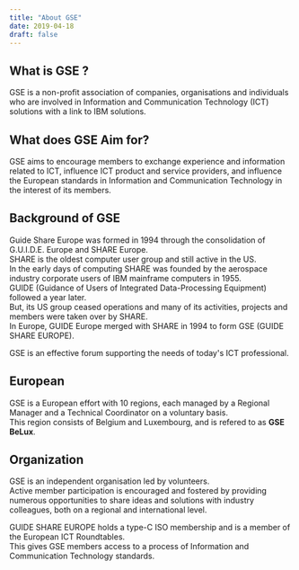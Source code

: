 ```yaml
---
title: "About GSE"
date: 2019-04-18
draft: false
---
```


## What is GSE ? ##

GSE is a non-profit association of companies, organisations and individuals
who are involved in Information and Communication Technology (ICT) solutions
with a link to IBM solutions.  

## What does GSE Aim for? ##

GSE aims to encourage members to exchange experience and information related to ICT,
influence ICT product and service providers,
and influence the European standards in Information and Communication Technology
in the interest of its members.  

## Background of GSE ##

Guide Share Europe was formed in 1994 through the consolidation of G.U.I.D.E. Europe and SHARE Europe.  
SHARE is the oldest computer user group and still active in the US.  
In the early days of computing SHARE was founded by the aerospace industry corporate users of IBM mainframe computers in 1955.  
GUIDE (Guidance of Users of Integrated Data-Processing Equipment) followed a year later.  
But, its US group ceased operations and many of its activities, projects and members were taken over by SHARE.  
In Europe, GUIDE Europe merged with SHARE in 1994 to form GSE (GUIDE SHARE EUROPE).

GSE is an effective forum supporting the needs of today's ICT professional.  

## European ##

GSE is a European effort with 10 regions, each managed by a Regional Manager and a Technical Coordinator on a voluntary basis.  
This region consists of Belgium and Luxembourg, and is refered to as __GSE BeLux__.

## Organization ##

GSE is an independent organisation led by volunteers.  
Active member participation is encouraged and fostered by providing numerous opportunities
to share ideas and solutions with industry colleagues,
both on a regional and international level.  

GUIDE SHARE EUROPE holds a type-C ISO membership and is a member of the European ICT Roundtables.  
This gives GSE members access to a process of Information and Communication Technology standards.  




